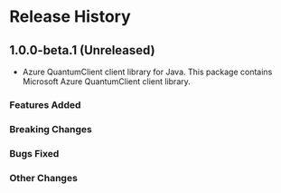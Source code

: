 # Release History

## 1.0.0-beta.1 (Unreleased)

- Azure QuantumClient client library for Java. This package contains Microsoft Azure QuantumClient client library.

### Features Added

### Breaking Changes

### Bugs Fixed

### Other Changes
